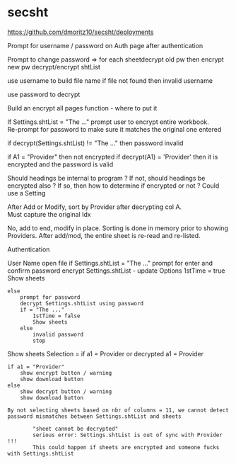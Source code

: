 # secsht

https://github.com/dmoritz10/secsht/deployments
 
Prompt for username / password on Auth page after authentication

Prompt to change password => 
    for each sheetdecrypt old pw then encrypt new pw
    decrypt/encrypt shtList

use username to build file name
    if file not found then invalid username

use password to decrypt

Build an encrypt all pages function - where to put it

If Settings.shtList = "The ..." prompt user to encrypt entire workbook.  
    Re-prompt for password to make sure it matches the original one entered

if decrypt(Settings.shtList) != "The ..." then password invalid

if A1 = "Provider" then not encrypted
if decrypt(A1) = 'Provider' then it is encrypted and the password is valid

Should headings be internal to program ?
If not, should headings be encrypted also ?
If so, then how to determine if encrypted or not ?  Could use a Setting


After Add or Modify, sort by Provider after decrypting col A.  
    Must capture the original Idx

No, add to end, modify in place.  Sorting is done in memory prior to showing Providers.
    After add/mod, the entire sheet is re-read and re-listed.



Authentication

User Name
    open file
    if Settings.shtList = "The ..."
        prompt for enter and confirm password
        encrypt Settings.shtList - update Options
        1stTime = true
        Show sheets
       
    else
        prompt for password
        decrypt Settings.shtList using password
        if = "The ..."
            1stTime = false
            Show sheets
        else
            invalid password
            stop


Show sheets
    Selection = if a1 = Provider or decrypted a1 = Provider

    if a1 = "Provider" 
        show encrypt button / warning
        show download button
    else
        show decrypt button / warning
        show download button

    By not selecting sheets based on nbr of columns = 11, we cannot detect password mismatches between Settings.shtList and sheets

            "sheet cannot be decrypted"
            serious error: Settings.shtList is out of sync with Provider !!!
            This could happen if sheets are encrypted and someone fucks with Settings.shtList

